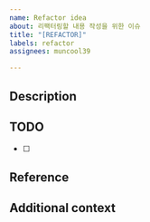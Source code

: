 ```yaml
---
name: Refactor idea
about: 리팩터링할 내용 작성을 위한 이슈
title: "[REFACTOR]"
labels: refactor
assignees: muncool39

---
```


## Description
<!-- 개선하고자 하는 내용에 대해 설명해주세요 -->

## TODO
<!-- 해야 할 일을 작성해주세요 -->
- [ ]

## Reference
<!-- 참고 자료나 이슈가 있다면 작성해주세요 -->

## Additional context
<!-- 추가적인 내용이 있다면 작성해주세요 -->
